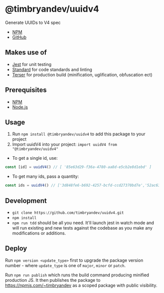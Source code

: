 # @timbryandev/uuidv4

Generate UUIDs to V4 spec

- [NPM](https://www.npmjs.com/package/@timbryandev/uuidv4)
- [GitHub](https://github.com/timbryandev/uuidv4)

## Makes use of

- [Jest](https://jestjs.io/) for unit testing
- [Standard](https://standardjs.com/) for code standards and linting
- [Terser](https://terser.org/) for production build (minification, uglification, obfuscation ect)

## Prerequisites

- [NPM](https://docs.npmjs.com/cli)
- [Node.js](https://nodejs.org/en/)

## Usage

1. Run `npm install @timbryandev/uuidv4` to add this package to your project
2. Import uuidV4 into your project: `import uuidV4 from "@timbryandev/uuidv4"`

- To get a single id, use:

```javascript
const [id] = uuidV4() // [ '85e63d29-f36a-4780-aa8d-e5cb2e8d1ebd' ]
```

- To get many ids, pass a quantity:

```javascript
const ids = uuidV4() // ['3d848fe6-b692-4257-bcfd-ccd27370bd7e','52ac630a-87c8-4767-879a-6b5881af045f','dca27384-5a61-4899-b4a6-f82bf8d728ca']
```

## Development

- `git clone https://github.com/timbryandev/uuidv4.git`
- `npm install`
- `npm run tdd` should be all you need. It'll launch jest in watch mode and will run existing and new tests against the codebase as you make any modifications or additions.

## Deploy

Run `npm version <update_type>` first to upgrade the package version number - where `update_type` is one of `major`, `minor` or `patch`.

Run `npm run publish` which runs the build command producing minified production JS. It then publishes the package to <https://npmjs.com/~timbryandev> as a scoped package with public visibility.
